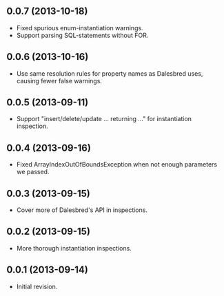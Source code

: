 ## 0.0.7 (2013-10-18)

  - Fixed spurious enum-instantiation warnings.
  - Support parsing SQL-statements without FOR.

## 0.0.6 (2013-10-16)

  - Use same resolution rules for property names as Dalesbred uses, causing fewer false warnings.

## 0.0.5 (2013-09-11)

  - Support "insert/delete/update ... returning ..." for instantiation inspection.

## 0.0.4 (2013-09-16)

  - Fixed ArrayIndexOutOfBoundsException when not enough parameters we passed.

## 0.0.3 (2013-09-15)

  - Cover more of Dalesbred's API in inspections.

## 0.0.2 (2013-09-15)

  - More thorough instantiation inspections.

## 0.0.1 (2013-09-14)

  - Initial revision.
